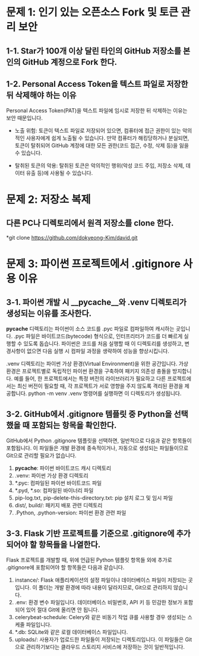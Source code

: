 # 문제 1: 인기 있는 오픈소스 Fork 및 토큰 관리 보안

## 1-1. Star가 100개 이상 달린 타인의 GitHub 저장소를 본인의 GitHub 계정으로 Fork 한다.

## 1-2. Personal Access Token을 텍스트 파일로 저장한 뒤 삭제해야 하는 이유
Personal Access Token(PAT)을 텍스트 파일에 임시로 저장한 뒤 삭제하는 이유는 보안 때문입니다.

- 노출 위험: 토큰이 텍스트 파일로 저장되어 있으면, 컴퓨터에 접근 권한이 있는 악의적인 사용자에게 쉽게 노출될 수 있습니다. 만약 컴퓨터가 해킹당하거나 분실되면, 토큰이 탈취되어 GitHub 계정에 대한 모든 권한(코드 접근, 수정, 삭제 등)을 잃을 수 있습니다.

- 탈취된 토큰의 악용: 탈취된 토큰은 악의적인 행위(악성 코드 주입, 저장소 삭제, 데이터 유출 등)에 사용될 수 있습니다.

# 문제 2: 저장소 복제
## 다른 PC나 디렉토리에서 원격 저장소를 clone 한다.

*git clone https://github.com/dokyeong-Kim/david.git


# 문제 3: 파이썬 프로젝트에서 .gitignore 사용 이유
## 3-1.  파이썬 개발 시 __pycache__와 .venv 디렉토리가 생성되는 이유를 조사한다.

__pycache__ 디렉토리는 파이썬이 소스 코드를 .pyc 파일로 컴파일하여 캐시하는 곳입니다. .pyc 파일은 바이트코드(bytecode) 형식으로, 인터프리터가 코드를 더 빠르게 실행할 수 있도록 돕습니다. 파이썬은 코드를 처음 실행할 때 이 디렉토리를 생성하고, 변경사항이 없으면 다음 실행 시 컴파일 과정을 생략하여 성능을 향상시킵니다.

.venv 디렉토리는 파이썬 가상 환경(Virtual Environment)을 위한 공간입니다. 가상 환경은 프로젝트별로 독립적인 파이썬 환경을 구축하여 패키지 의존성 충돌을 방지합니다. 예를 들어, 한 프로젝트에서는 특정 버전의 라이브러리가 필요하고 다른 프로젝트에서는 최신 버전이 필요할 때, 각 프로젝트가 서로 영향을 주지 않도록 격리된 환경을 제공합니다. python -m venv .venv 명령어를 실행하면 이 디렉토리가 생성됩니다.

## 3-2. GitHub에서 .gitignore 템플릿 중 Python을 선택했을 때 포함되는 항목을 확인한다.

GitHub에서 Python .gitignore 템플릿을 선택하면, 일반적으로 다음과 같은 항목들이 포함됩니다. 이 파일들은 개발 환경에 종속적이거나, 자동으로 생성되는 파일들이므로 Git으로 관리할 필요가 없습니다.
1. __pycache__: 파이썬 바이트코드 캐시 디렉토리
2. .venv: 파이썬 가상 환경 디렉토리
3. *.pyc: 컴파일된 파이썬 바이트코드 파일
4. *.pyd, *.so: 컴파일된 바이너리 파일
5. pip-log.txt, pip-delete-this-directory.txt: pip 설치 로그 및 임시 파일
6. dist/, build/: 패키지 배포 관련 디렉토리
7. .Python, .python-version: 파이썬 환경 관련 파일

## 3-3. Flask 기반 프로젝트를 기준으로 .gitignore에 추가되어야 할 항목들을 나열한다.

Flask 프로젝트를 개발할 때, 위에 언급된 Python 템플릿 항목들 외에 추가로 .gitignore에 포함되어야 할 항목들은 다음과 같습니다.
1. instance/: Flask 애플리케이션의 설정 파일이나 데이터베이스 파일이 저장되는 곳입니다. 이 폴더는 개발 환경에 따라 내용이 달라지므로, Git으로 관리하지 않습니다.
2. .env: 환경 변수 파일입니다. 데이터베이스 비밀번호, API 키 등 민감한 정보가 포함되어 있어 절대 Git에 올리면 안 됩니다.
3. celerybeat-schedule: Celery와 같은 비동기 작업 큐를 사용할 경우 생성되는 스케줄 파일입니다.
4. *.db: SQLite와 같은 로컬 데이터베이스 파일입니다.
5. uploads/: 사용자가 업로드한 파일들이 저장되는 디렉토리입니다. 이 파일들은 Git으로 관리하기보다는 클라우드 스토리지 서비스에 저장하는 것이 일반적입니다.


